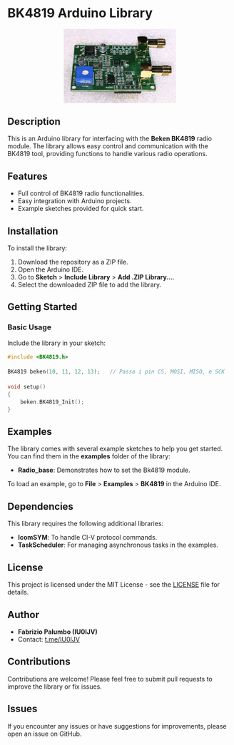 # BK4819 Arduino Library

<img src="images/Board X.jpg" alt="Board X" style="display: block; margin-left: auto; margin-right: auto; width: 50%;">

## Description
This is an Arduino library for interfacing with the **Beken BK4819** radio module. The library allows easy control and communication with the BK4819 tool, providing functions to handle various radio operations.

## Features
- Full control of BK4819 radio functionalities.
- Easy integration with Arduino projects.
- Example sketches provided for quick start.

## Installation
To install the library:

1. Download the repository as a ZIP file.
2. Open the Arduino IDE.
3. Go to **Sketch** > **Include Library** > **Add .ZIP Library...**.
4. Select the downloaded ZIP file to add the library.

## Getting Started
### Basic Usage
Include the library in your sketch:

```cpp
#include <BK4819.h>

BK4819 beken(10, 11, 12, 13);   // Passa i pin CS, MOSI, MISO, e SCK

void setup() 
{
    beken.BK4819_Init(); 
}
```

## Examples
The library comes with several example sketches to help you get started. You can find them in the **examples** folder of the library:

- **Radio_base**: Demonstrates how to set the Bk4819 module.

To load an example, go to **File** > **Examples** > **BK4819** in the Arduino IDE.

## Dependencies
This library requires the following additional libraries:
- **IcomSYM**: To handle CI-V protocol commands.
- **TaskScheduler**: For managing asynchronous tasks in the examples.

## License
This project is licensed under the MIT License - see the [LICENSE](LICENSE) file for details.

## Author
- **Fabrizio Palumbo (IU0IJV)**
- Contact: [t.me/IU0IJV](https://t.me/IU0IJV)

## Contributions
Contributions are welcome! Please feel free to submit pull requests to improve the library or fix issues.

## Issues
If you encounter any issues or have suggestions for improvements, please open an issue on GitHub.
